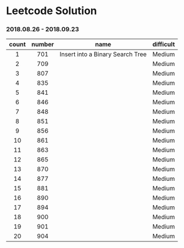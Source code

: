 # Leetcode Solution

### 2018.08.26 - 2018.09.23
count | number | name  | difficult                               
:-----:|:----:| ------ |:-----:                        
1 | 701 |   Insert into a Binary Search Tree |  Medium        
2 | 709 |     | Medium   
3 | 807 |     | Medium
4 | 835 |     | Medium
5 | 841 |     | Medium
6 | 846 |    |  Medium        
7 | 848 |     | Medium   
8 | 851 |     | Medium
9 | 856 |     | Medium
10 | 861 |     | Medium
11 | 863 |    |  Medium        
12 | 865 |     | Medium   
13 | 870 |     | Medium
14 | 877 |     | Medium
15 | 881 |     | Medium
16 | 890 |    |  Medium        
17 | 894 |     | Medium   
18 | 900 |     | Medium
19 | 901 |     | Medium
20 | 904 |     | Medium

